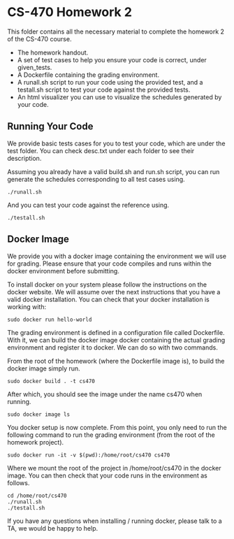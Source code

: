 # CS-470 Homework 2
This folder contains all the necessary material to complete the homework 2 of the CS-470 course.

- The homework handout.
- A set of test cases to help you ensure your code is correct, under given_tests.
- A Dockerfile containing the grading environment.
- A runall.sh script to run your code using the provided test, and a testall.sh script to test your code against the
  provided tests.
- An html visualizer you can use to visualize the schedules generated by your code.

## Running Your Code
We provide basic tests cases for you to test your code, which are under the test folder. You can check desc.txt under
each folder to see their description. 

Assuming you already have a valid build.sh and run.sh script, you can run generate the schedules corresponding to all
test cases using.

```
./runall.sh
```

And you can test your code against the reference using.

```
./testall.sh
```

## Docker Image
We provide you with a docker image containing the environment we will use for grading. Please ensure that your code
compiles and runs within the docker environment before submitting. 

To install docker on your system please follow the instructions on the docker website. We will assume over the next
instructions that you have a valid docker installation. You can check that your docker installation is working with: 

```
sudo docker run hello-world
```

The grading environment is defined in a configuration file called Dockerfile. With it, we can build the docker image
docker containing the actual grading environment and register it to docker. We can do so with two commands.

From the root of the homework (where the Dockerfile image is), to build the docker image simply run.

```
sudo docker build . -t cs470
```

After which, you should see the image under the name cs470 when running.

```
sudo docker image ls
```

You docker setup is now complete. From this point, you only need to run the following command to run the grading
environment (from the root of the homework project). 

```
sudo docker run -it -v $(pwd):/home/root/cs470 cs470
```

Where we mount the root of the project in /home/root/cs470 in the docker image. You can then check that your code runs
in the environment as follows. 

```
cd /home/root/cs470
./runall.sh
./testall.sh
```

If you have any questions when installing / running docker, please talk to a TA, we would be happy
to help.
